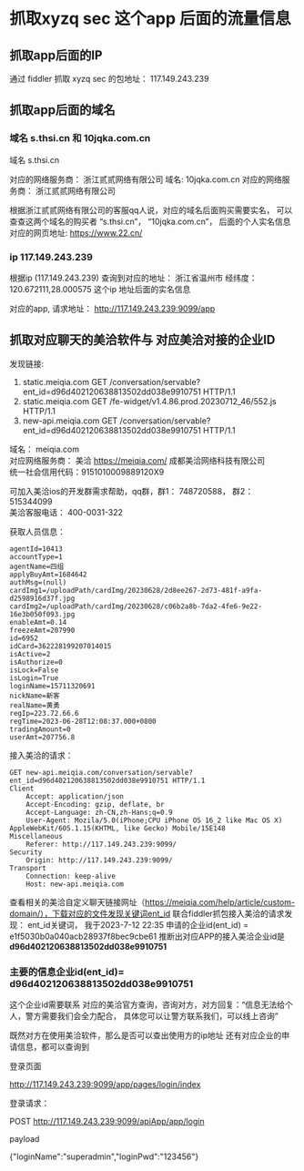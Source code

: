 
# 抓取xyzq sec 这个app 后面的流量信息

## 抓取app后面的IP

通过 fiddler 抓取 xyzq sec 的包地址：  117.149.243.239

## 抓取app后面的域名

### 域名 s.thsi.cn  和 10jqka.com.cn 
域名 s.thsi.cn  

对应的网络服务商： 浙江贰贰网络有限公司
域名: 10jqka.com.cn
对应的网络服务商： 浙江贰贰网络有限公司

根据浙江贰贰网络有限公司的客服qq人说，对应的域名后面购买需要实名，
可以查查这两个域名的购买者 “s.thsi.cn”， “10jqka.com.cn”， 后面的个人实名信息
对应的网页地址: https://www.22.cn/

### ip  117.149.243.239

根据ip (117.149.243.239) 查询到对应的地址： 浙江省温州市
经纬度： 120.672111,28.000575
这个ip 地址后面的实名信息

对应的app, 请求地址： http://117.149.243.239:9099/app

## 抓取对应聊天的美洽软件与 对应美洽对接的企业ID

发现链接:
1. static.meiqia.com  GET /conversation/servable?ent_id=d96d402120638813502dd038e9910751 HTTP/1.1
2. static.meiqia.com  GET /fe-widget/v1.4.86.prod.20230712_46/552.js HTTP/1.1
3. new-api.meiqia.com GET /conversation/servable?ent_id=d96d402120638813502dd038e9910751 HTTP/1.1

域名： meiqia.com  
对应网络服务商： 美洽 https://meiqia.com/ 成都美洽网络科技有限公司  
    统一社会信用代码：9151010009889120X9

可加入美洽ios的开发群需求帮助，qq群，群1： 748720588， 群2： 515344099      
美洽客服电话： 400-0031-322     

获取人员信息：

```text
agentId=10413
accountType=1
agentName=四组
applyBuyAmt=1684642
authMsg=(null)
cardImg1=/uploadPath/cardImg/20230628/2d8ee267-2d73-481f-a9fa-d2598916d37f.jpg
cardImg2=/uploadPath/cardImg/20230628/c06b2a8b-7da2-4fe6-9e22-16e3b050f093.jpg
enableAmt=0.14
freezeAmt=207990
id=6952
idCard=362228199207014015
isActive=2
isAuthorize=0
isLock=False
isLogin=True
loginName=15711320691
nickName=新客
realName=黄勇
regIp=223.72.66.6
regTime=2023-06-28T12:08:37.000+0800
tradingAmount=0
userAmt=207756.8
```

接入美洽的请求：
```
GET new-api.meiqia.com/conversation/servable?ent_id=d96d402120638813502dd038e9910751 HTTP/1.1
Client
    Accept: application/json
    Accept-Encoding: gzip, deflate, br
    Accept-Language: zh-CN,zh-Hans;q=0.9
    User-Agent: Mozila/5.0(iPhone;CPU iPhone OS 16_2 like Mac OS X) AppleWebKit/605.1.15(KHTML, like Gecko) Mobile/15E148
Miscellaneous
    Referer: http://117.149.243.239:9099/
Security
    Origin: http://117.149.243.239:9099/
Transport
    Connection: keep-alive
    Host: new-api.meiqia.com
```

查看相关的美洽自定义聊天链接网址（https://meiqia.com/help/article/custom-domain/），下载对应的文件发现关键词ent_id
联合fiddler抓包接入美洽的请求发现： ent_id关键词， 我于2023-7-12 22:35 申请的企业id(ent_id) = e1f5030b0a040acb28937f8bec9cbe61 
推断出对应APP的接入美洽企业id是 **d96d402120638813502dd038e9910751**

### 主要的信息企业id(ent_id)= d96d402120638813502dd038e9910751

这个企业id需要联系 对应的美洽官方查询，咨询对方，对方回复：“信息无法给个人，警方需要我们会全力配合， 具体您可以让警方联系我们，可以线上咨询”

既然对方在使用美洽软件，那么是否可以查出使用方的ip地址
还有对应企业的申请信息，都可以查询到

登录页面

http://117.149.243.239:9099/app/pages/login/index

登录请求：

POST http://117.149.243.239:9099/apiApp/app/login

payload

{"loginName":"superadmin","loginPwd":"123456"}
